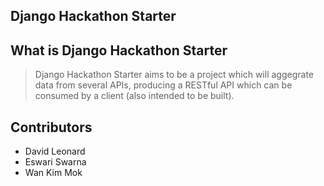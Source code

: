 Django Hackathon Starter
------------------------

## What is Django Hackathon Starter

> Django Hackathon Starter aims to be a project which will aggegrate data from several APIs, producing a RESTful API which can be consumed by a client (also intended to be built). 

## Contributors

* David Leonard
* Eswari Swarna 
* Wan Kim Mok